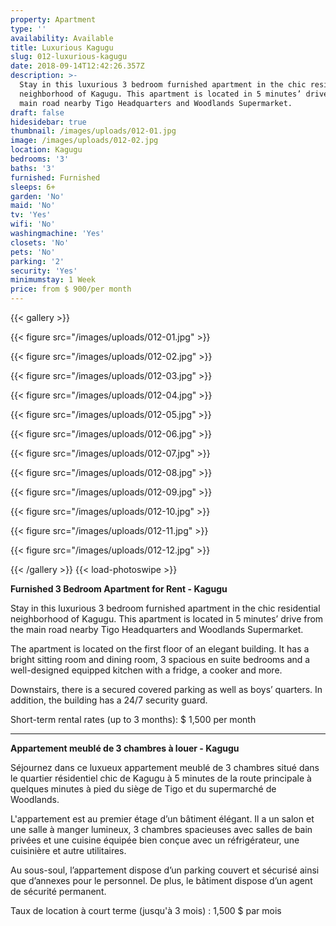 ```yaml
---
property: Apartment
type: ''
availability: Available
title: Luxurious Kagugu
slug: 012-luxurious-kagugu
date: 2018-09-14T12:42:26.357Z
description: >-
  Stay in this luxurious 3 bedroom furnished apartment in the chic residential
  neighborhood of Kagugu. This apartment is located in 5 minutes’ drive from the
  main road nearby Tigo Headquarters and Woodlands Supermarket.
draft: false
hidesidebar: true
thumbnail: /images/uploads/012-01.jpg
image: /images/uploads/012-02.jpg
location: Kagugu
bedrooms: '3'
baths: '3'
furnished: Furnished
sleeps: 6+
garden: 'No'
maid: 'No'
tv: 'Yes'
wifi: 'No'
washingmachine: 'Yes'
closets: 'No'
pets: 'No'
parking: '2'
security: 'Yes'
minimumstay: 1 Week
price: from $ 900/per month
---
```

{{< gallery >}} 

{{< figure src="/images/uploads/012-01.jpg" >}} 

{{< figure src="/images/uploads/012-02.jpg" >}}

 {{< figure src="/images/uploads/012-03.jpg" >}} 

{{< figure src="/images/uploads/012-04.jpg" >}}

{{< figure src="/images/uploads/012-05.jpg" >}}

 {{< figure src="/images/uploads/012-06.jpg" >}}

 {{< figure src="/images/uploads/012-07.jpg" >}}

 {{< figure src="/images/uploads/012-08.jpg" >}}

{{< figure src="/images/uploads/012-09.jpg" >}} 

{{< figure src="/images/uploads/012-10.jpg" >}}

 {{< figure src="/images/uploads/012-11.jpg" >}} 

{{< figure src="/images/uploads/012-12.jpg" >}}

 {{< /gallery >}} {{< load-photoswipe >}}

**Furnished 3 Bedroom Apartment for Rent - Kagugu**

Stay in this luxurious 3 bedroom furnished apartment in the chic residential neighborhood of Kagugu. This apartment is located in 5 minutes’ drive from the main road nearby Tigo Headquarters and Woodlands Supermarket.

The apartment is located on the first floor of an elegant building. It has a bright sitting room and dining room, 3 spacious en suite bedrooms and a well-designed equipped kitchen with a fridge, a cooker and more. 

Downstairs, there is a secured covered parking as well as boys’ quarters. In addition, the building has a 24/7 security guard. 

Short-term rental rates (up to 3 months): $ 1,500 per month

- - -

**Appartement meublé de 3 chambres à louer - Kagugu**

Séjournez dans ce luxueux appartement meublé de 3 chambres situé dans le quartier résidentiel chic de Kagugu à 5 minutes de la route principale à quelques minutes à pied du siège de Tigo et du supermarché de Woodlands.

L'appartement est au premier étage d’un bâtiment élégant. Il a un salon et une salle à manger lumineux, 3 chambres spacieuses avec salles de bain privées et une cuisine équipée bien conçue avec un réfrigérateur, une cuisinière et autre utilitaires. 

Au sous-soul, l’appartement dispose d’un parking couvert et sécurisé ainsi que d’annexes pour le personnel. De plus, le bâtiment dispose d’un agent de sécurité permanent. 

Taux de location à court terme (jusqu'à 3 mois) : 1,500 $ par mois
